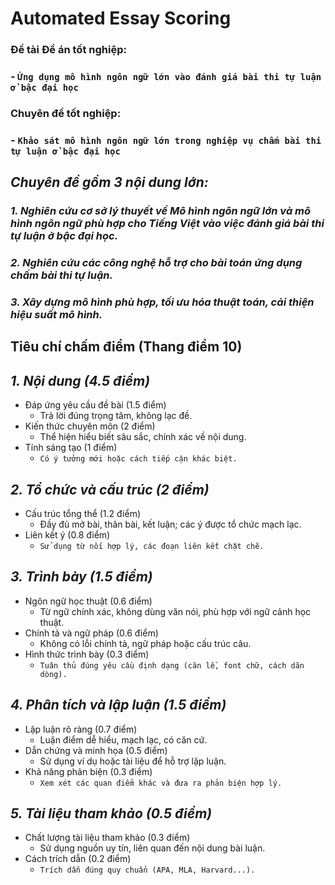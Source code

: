 # Automated Essay Scoring
### __Đề tài Đề án tốt nghiệp:__
### - `Ứng dụng mô hình ngôn ngữ lớn vào đánh giá bài thi tự luận ở bậc đại học`

### __Chuyên đề tốt nghiệp:__
### - `Khảo sát mô hình ngôn ngữ lớn trong nghiệp vụ chấm bài thi tự luận ở bậc đại học`
## *Chuyên đề gồm 3 nội dung lớn:*
### *1. Nghiên cứu cơ sở lý thuyết về Mô hình ngôn ngữ lớn và mô hình ngôn ngữ phù hợp cho Tiếng Việt vào việc đánh giá bài thi tự luận ở bậc đại học.*
### *2. Nghiên cứu các công nghệ hỗ trợ cho bài toán ứng dụng chấm bài thi tự luận.*
### *3. Xây dựng mô hình phù hợp, tối ưu hóa thuật toán, cải thiện hiệu suất mô hình.*

## Tiêu chí chấm điểm (Thang điểm 10)
## *1. Nội dung (4.5 điểm)*
- Đáp ứng yêu cầu đề bài (1.5 điểm)
  - Trả lời đúng trọng tâm, không lạc đề.
- Kiến thức chuyên môn (2 điểm)
  - Thể hiện hiểu biết sâu sắc, chính xác về nội dung.
- Tính sáng tạo (1 điểm)
  - `Có ý tưởng mới hoặc cách tiếp cận khác biệt.`

## *2. Tổ chức và cấu trúc (2 điểm)*
- Cấu trúc tổng thể (1.2 điểm)
  - Đầy đủ mở bài, thân bài, kết luận; các ý được tổ chức mạch lạc.
- Liên kết ý (0.8 điểm)
  - `Sử dụng từ nối hợp lý, các đoạn liên kết chặt chẽ.`

## *3. Trình bày (1.5 điểm)*
- Ngôn ngữ học thuật (0.6 điểm)
  - Từ ngữ chính xác, không dùng văn nói, phù hợp với ngữ cảnh học thuật.
- Chính tả và ngữ pháp (0.6 điểm)
  - Không có lỗi chính tả, ngữ pháp hoặc cấu trúc câu.
- Hình thức trình bày (0.3 điểm)
  - `Tuân thủ đúng yêu cầu định dạng (căn lề, font chữ, cách dãn dòng).`

## *4. Phân tích và lập luận (1.5 điểm)*
- Lập luận rõ ràng (0.7 điểm)
  - Luận điểm dễ hiểu, mạch lạc, có căn cứ.
- Dẫn chứng và minh họa (0.5 điểm)
  - Sử dụng ví dụ hoặc tài liệu để hỗ trợ lập luận.
- Khả năng phản biện (0.3 điểm)
  - `Xem xét các quan điểm khác và đưa ra phản biện hợp lý.`

## *5. Tài liệu tham khảo (0.5 điểm)*
- Chất lượng tài liệu tham khảo (0.3 điểm)
  - Sử dụng nguồn uy tín, liên quan đến nội dung bài luận.
- Cách trích dẫn (0.2 điểm)
  - `Trích dẫn đúng quy chuẩn (APA, MLA, Harvard...).`
